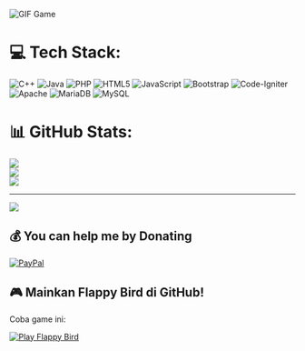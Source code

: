 ![GIF Game](https://private-user-images.githubusercontent.com/142600991/469602748-ccf8345c-a6dd-45b2-894f-c528b3d51372.gif?jwt=eyJhbGciOiJIUzI1NiIsInR5cCI6IkpXVCJ9.eyJpc3MiOiJnaXRodWIuY29tIiwiYXVkIjoicmF3LmdpdGh1YnVzZXJjb250ZW50LmNvbSIsImtleSI6ImtleTUiLCJleHAiOjE3NTMyNTQ1MjEsIm5iZiI6MTc1MzI1NDIyMSwicGF0aCI6Ii8xNDI2MDA5OTEvNDY5NjAyNzQ4LWNjZjgzNDVjLWE2ZGQtNDViMi04OTRmLWM1MjhiM2Q1MTM3Mi5naWY_WC1BbXotQWxnb3JpdGhtPUFXUzQtSE1BQy1TSEEyNTYmWC1BbXotQ3JlZGVudGlhbD1BS0lBVkNPRFlMU0E1M1BRSzRaQSUyRjIwMjUwNzIzJTJGdXMtZWFzdC0xJTJGczMlMkZhd3M0X3JlcXVlc3QmWC1BbXotRGF0ZT0yMDI1MDcyM1QwNzAzNDFaJlgtQW16LUV4cGlyZXM9MzAwJlgtQW16LVNpZ25hdHVyZT02OWFlMzczNzc3ZmFhZTY3NTMwNGE4MmRiYmMzZWI2OWY2OGE1NTM1NWE5ZDFlNTJmZmU3Y2JlMTUyYTg1NDZlJlgtQW16LVNpZ25lZEhlYWRlcnM9aG9zdCJ9.iGXnRSRv3iOUcdwQGa7ryU4PptDvoVZ84kJeABeKQMY)

# 💻 Tech Stack:
![C++](https://img.shields.io/badge/c++-%2300599C.svg?style=for-the-badge&logo=c%2B%2B&logoColor=white) ![Java](https://img.shields.io/badge/java-%23ED8B00.svg?style=for-the-badge&logo=openjdk&logoColor=white) ![PHP](https://img.shields.io/badge/php-%23777BB4.svg?style=for-the-badge&logo=php&logoColor=white) ![HTML5](https://img.shields.io/badge/html5-%23E34F26.svg?style=for-the-badge&logo=html5&logoColor=white) ![JavaScript](https://img.shields.io/badge/javascript-%23323330.svg?style=for-the-badge&logo=javascript&logoColor=%23F7DF1E) ![Bootstrap](https://img.shields.io/badge/bootstrap-%238511FA.svg?style=for-the-badge&logo=bootstrap&logoColor=white) ![Code-Igniter](https://img.shields.io/badge/CodeIgniter-%23EF4223.svg?style=for-the-badge&logo=codeIgniter&logoColor=white) ![Apache](https://img.shields.io/badge/apache-%23D42029.svg?style=for-the-badge&logo=apache&logoColor=white) ![MariaDB](https://img.shields.io/badge/MariaDB-003545?style=for-the-badge&logo=mariadb&logoColor=white) ![MySQL](https://img.shields.io/badge/mysql-4479A1.svg?style=for-the-badge&logo=mysql&logoColor=white)
# 📊 GitHub Stats:
![](https://github-readme-stats.vercel.app/api?username=AqilBintang&theme=gruvbox_light&hide_border=false&include_all_commits=false&count_private=false)<br/>
![](https://nirzak-streak-stats.vercel.app/?user=AqilBintang&theme=gruvbox_light&hide_border=false)<br/>
![](https://github-readme-stats.vercel.app/api/top-langs/?username=AqilBintang&theme=gruvbox_light&hide_border=false&include_all_commits=false&count_private=false&layout=compact)

---
[![](https://visitcount.itsvg.in/api?id=AqilBintang&icon=0&color=0)](https://visitcount.itsvg.in)

  ## 💰 You can help me by Donating
  [![PayPal](https://img.shields.io/badge/PayPal-00457C?style=for-the-badge&logo=paypal&logoColor=white)](https://paypal.me/@bintangpradana793) 
## 🎮 Mainkan Flappy Bird di GitHub!
Coba game ini:

[![Play Flappy Bird](https://img.shields.io/badge/Play-Flappy_Bird-blue?style=for-the-badge&logo=javascript)](https://aqilbintang.github.io/mini-flappy/)


  
<!-- Proudly created with GPRM ( https://gprm.itsvg.in ) -->
